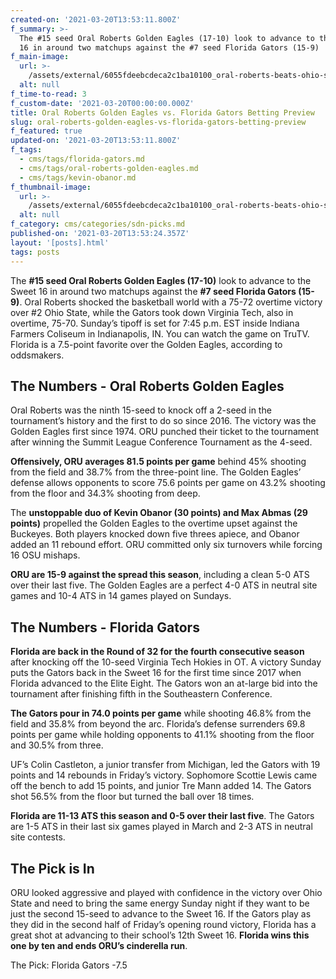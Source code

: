 ```yaml
---
created-on: '2021-03-20T13:53:11.800Z'
f_summary: >-
  The #15 seed Oral Roberts Golden Eagles (17-10) look to advance to the Sweet
  16 in around two matchups against the #7 seed Florida Gators (15-9)
f_main-image:
  url: >-
    /assets/external/6055fdeebcdeca2c1ba10100_oral-roberts-beats-ohio-state-stunning-upset.jpg
  alt: null
f_time-to-read: 3
f_custom-date: '2021-03-20T00:00:00.000Z'
title: Oral Roberts Golden Eagles vs. Florida Gators Betting Preview
slug: oral-roberts-golden-eagles-vs-florida-gators-betting-preview
f_featured: true
updated-on: '2021-03-20T13:53:11.800Z'
f_tags:
  - cms/tags/florida-gators.md
  - cms/tags/oral-roberts-golden-eagles.md
  - cms/tags/kevin-obanor.md
f_thumbnail-image:
  url: >-
    /assets/external/6055fdeebcdeca2c1ba10100_oral-roberts-beats-ohio-state-stunning-upset.jpg
  alt: null
f_category: cms/categories/sdn-picks.md
published-on: '2021-03-20T13:53:24.357Z'
layout: '[posts].html'
tags: posts
---
```


The **#15 seed Oral Roberts Golden Eagles (17-10)** look to advance to the Sweet 16 in around two matchups against the **#7 seed Florida Gators (15-9)**. Oral Roberts shocked the basketball world with a 75-72 overtime victory over #2 Ohio State, while the Gators took down Virginia Tech, also in overtime, 75-70. Sunday’s tipoff is set for 7:45 p.m. EST inside Indiana Farmers Coliseum in Indianapolis, IN. You can watch the game on TruTV. Florida is a 7.5-point favorite over the Golden Eagles, according to oddsmakers.

The Numbers - Oral Roberts Golden Eagles
----------------------------------------

Oral Roberts was the ninth 15-seed to knock off a 2-seed in the tournament’s history and the first to do so since 2016. The victory was the Golden Eagles first since 1974. ORU punched their ticket to the tournament after winning the Summit League Conference Tournament as the 4-seed.

**Offensively, ORU averages 81.5 points per game** behind 45% shooting from the field and 38.7% from the three-point line. The Golden Eagles’ defense allows opponents to score 75.6 points per game on 43.2% shooting from the floor and 34.3% shooting from deep.

The **unstoppable duo of Kevin Obanor (30 points) and Max Abmas (29 points)** propelled the Golden Eagles to the overtime upset against the Buckeyes. Both players knocked down five threes apiece, and Obanor added an 11 rebound effort. ORU committed only six turnovers while forcing 16 OSU mishaps.

**ORU are 15-9 against the spread this season**, including a clean 5-0 ATS over their last five. The Golden Eagles are a perfect 4-0 ATS in neutral site games and 10-4 ATS in 14 games played on Sundays.

The Numbers - Florida Gators
----------------------------

**Florida are back in the Round of 32 for the fourth consecutive season** after knocking off the 10-seed Virginia Tech Hokies in OT. A victory Sunday puts the Gators back in the Sweet 16 for the first time since 2017 when Florida advanced to the Elite Eight. The Gators won an at-large bid into the tournament after finishing fifth in the Southeastern Conference.

**The Gators pour in 74.0 points per game** while shooting 46.8% from the field and 35.8% from beyond the arc. Florida’s defense surrenders 69.8 points per game while holding opponents to 41.1% shooting from the floor and 30.5% from three.

UF’s Colin Castleton, a junior transfer from Michigan, led the Gators with 19 points and 14 rebounds in Friday’s victory. Sophomore Scottie Lewis came off the bench to add 15 points, and junior Tre Mann added 14. The Gators shot 56.5% from the floor but turned the ball over 18 times.

**Florida are 11-13 ATS this season and 0-5 over their last five**. The Gators are 1-5 ATS in their last six games played in March and 2-3 ATS in neutral site contests.

The Pick is In
--------------

ORU looked aggressive and played with confidence in the victory over Ohio State and need to bring the same energy Sunday night if they want to be just the second 15-seed to advance to the Sweet 16. If the Gators play as they did in the second half of Friday’s opening round victory, Florida has a great shot at advancing to their school’s 12th Sweet 16. **Florida wins this one by ten and ends ORU’s cinderella run**.

The Pick: Florida Gators -7.5
